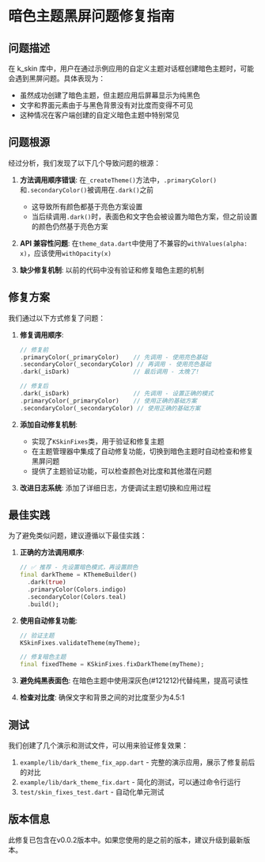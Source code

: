 # 暗色主题黑屏问题修复指南

## 问题描述

在 k_skin 库中，用户在通过示例应用的自定义主题对话框创建暗色主题时，可能会遇到黑屏问题。具体表现为：
- 虽然成功创建了暗色主题，但主题应用后屏幕显示为纯黑色
- 文字和界面元素由于与黑色背景没有对比度而变得不可见
- 这种情况在客户端创建的自定义暗色主题中特别常见

## 问题根源

经过分析，我们发现了以下几个导致问题的根源：

1. **方法调用顺序错误**: 在`_createTheme()`方法中，`.primaryColor()`和`.secondaryColor()`被调用在`.dark()`之前
   - 这导致所有颜色都基于亮色方案设置
   - 当后续调用`.dark()`时，表面色和文字色会被设置为暗色方案，但之前设置的颜色仍然基于亮色方案

2. **API 兼容性问题**: 在`theme_data.dart`中使用了不兼容的`withValues(alpha: x)`，应该使用`withOpacity(x)`

3. **缺少修复机制**: 以前的代码中没有验证和修复暗色主题的机制

## 修复方案

我们通过以下方式修复了问题：

1. **修复调用顺序**: 
   ```dart
   // 修复前
   .primaryColor(_primaryColor)    // 先调用 - 使用亮色基础
   .secondaryColor(_secondaryColor) // 再调用 - 使用亮色基础  
   .dark(_isDark)                  // 最后调用 - 太晚了!
   
   // 修复后
   .dark(_isDark)                  // 先调用 - 设置正确的模式
   .primaryColor(_primaryColor)    // 使用正确的基础方案
   .secondaryColor(_secondaryColor) // 使用正确的基础方案
   ```

2. **添加自动修复机制**:
   - 实现了`KSkinFixes`类，用于验证和修复主题
   - 在主题管理器中集成了自动修复功能，切换到暗色主题时自动检查和修复黑屏问题
   - 提供了主题验证功能，可以检查颜色对比度和其他潜在问题

3. **改进日志系统**: 添加了详细日志，方便调试主题切换和应用过程

## 最佳实践

为了避免类似问题，建议遵循以下最佳实践：

1. **正确的方法调用顺序**:
   ```dart
   // ✅ 推荐 - 先设置暗色模式，再设置颜色
   final darkTheme = KThemeBuilder()
     .dark(true) 
     .primaryColor(Colors.indigo)
     .secondaryColor(Colors.teal)
     .build();
   ```

2. **使用自动修复功能**:
   ```dart
   // 验证主题
   KSkinFixes.validateTheme(myTheme);
   
   // 修复暗色主题
   final fixedTheme = KSkinFixes.fixDarkTheme(myTheme);
   ```

3. **避免纯黑表面色**: 在暗色主题中使用深灰色(#121212)代替纯黑，提高可读性
   
4. **检查对比度**: 确保文字和背景之间的对比度至少为4.5:1

## 测试

我们创建了几个演示和测试文件，可以用来验证修复效果：

1. `example/lib/dark_theme_fix_app.dart` - 完整的演示应用，展示了修复前后的对比
2. `example/lib/dark_theme_fix.dart` - 简化的测试，可以通过命令行运行
3. `test/skin_fixes_test.dart` - 自动化单元测试

## 版本信息

此修复已包含在v0.0.2版本中。如果您使用的是之前的版本，建议升级到最新版本。
